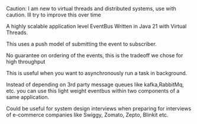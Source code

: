 Caution: I am new to virtual threads and distributed systems, use with caution. Ill try to improve this over time

A highly scalable application level EventBus Written in Java 21 with Virtual Threads.

This uses a push model of submitting the event to subscriber. 

No guarantee on ordering of the events, this is the tradeoff we chose for high throughput 


This is useful when you want to asynchronously run a task in background.


Instead of depending on 3rd party message queues like kafka,RabbitMq, etc. you can use this light weight eventbus
within two components of a same application. 

Could be useful for system design interviews when preparing for interviews of e-commerce companies like Swiggy,
Zomato, Zepto, Blinkit etc.
